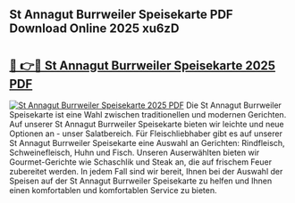 ## St Annagut Burrweiler Speisekarte PDF Download Online 2025 xu6zD

# <h2><a href="http://gcdt8ui.nevu.top/?p=St+Annagut+Burrweiler+Speisekarte">🔗 👉🔴 St Annagut Burrweiler Speisekarte 2025 PDF</a></h2>

[![St Annagut Burrweiler Speisekarte 2025 PDF](https://i.imgur.com/dBaPXMq.png)](http://gcdt8ui.nevu.top/?p=St+Annagut+Burrweiler+Speisekarte)
Die St Annagut Burrweiler Speisekarte ist eine Wahl zwischen traditionellen und modernen Gerichten. Auf unserer St Annagut Burrweiler Speisekarte bieten wir leichte und neue Optionen an - unser Salatbereich. Für Fleischliebhaber gibt es auf unserer St Annagut Burrweiler Speisekarte eine Auswahl an Gerichten: Rindfleisch, Schweinefleisch, Huhn und Fisch. Unseren Auserwählten bieten wir Gourmet-Gerichte wie Schaschlik und Steak an, die auf frischem Feuer zubereitet werden. In jedem Fall sind wir bereit, Ihnen bei der Auswahl der Speisen auf der St Annagut Burrweiler Speisekarte zu helfen und Ihnen einen komfortablen und komfortablen Service zu bieten.
